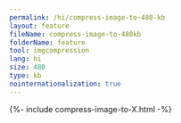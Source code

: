 ```yaml
---
permalink: /hi/compress-image-to-480-kb
layout: feature
fileName: compress-image-to-480kb
folderName: feature
tool: imgcompression
lang: hi
size: 480
type: kb
nointernationalization: true
---
```

{%- include compress-image-to-X.html -%}
      
